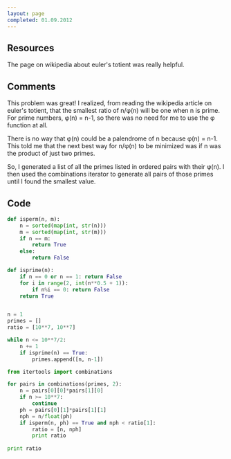 ```yaml
---
layout: page
completed: 01.09.2012
---
```


## Resources

The page on wikipedia about euler's totient was really helpful.

## Comments

This problem was great! I realized, from reading the wikipedia article on
euler's totient, that the smallest ratio of n/&phi;(n) will be one when n is
prime. For prime numbers, &phi;(n) = n-1, so there was no need for me to use
the &phi; function at all. 

There is no way that &phi;(n) could be a palendrome of n because &phi;(n) =
n-1.  This told me that the next best way for n/&phi;(n) to be minimized was if
n was the product of just two primes.

So, I generated a list of all the primes listed in ordered pairs with their
&phi;(n). I then used the combinations iterator to generate all pairs of those
primes until I found the smallest value.

## Code

```python
def isperm(n, m):
	n = sorted(map(int, str(n)))
	m = sorted(map(int, str(m)))
	if n == m:
		return True
	else:
		return False

def isprime(n):
	if n == 0 or n == 1: return False
	for i in range(2, int(n**0.5 + 1)):
		if n%i == 0: return False
	return True


n = 1
primes = []
ratio = [10**7, 10**7]

while n <= 10**7/2:
	n += 1	
	if isprime(n) == True: 
		primes.append([n, n-1])

from itertools import combinations

for pairs in combinations(primes, 2):
	n = pairs[0][0]*pairs[1][0]
	if n >= 10**7:
		continue
	ph = pairs[0][1]*pairs[1][1]
	nph = n/float(ph)
	if isperm(n, ph) == True and nph < ratio[1]:
		ratio = [n, nph]
		print ratio
		
print ratio
```
